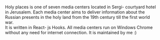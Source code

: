 Holy places is one of seven media centers located in Sergi- courtyard  hotel in Jerusalem. 
Each media center aims to deliver information about the Russian presents in the holy land from the 19th century till the first world war.  
It is written in React- js Hooks. 
All media centers run on Windows Chrome without any need for internet connection. 
It is maintained by me :) 
